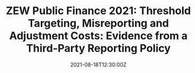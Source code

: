---
title: "ZEW Public Finance 2021: Threshold Targeting, Misreporting and Adjustment Costs: Evidence from a Third-Party Reporting Policy"

event: International Institute for Public Finance Annual Congress 2021
event_url: https://iipf2021.hi.is

location: Online

#summary: An example talk using Wowchemy's Markdown slides feature.
#abstract: "Lorem ipsum dolor sit amet, consectetur adipiscing elit. Duis posuere tellusac convallis placerat. Proin tincidunt magna sed ex sollicitudin condimentum. Sed ac faucibus dolor, scelerisque sollicitudin nisi. Cras purus urna, suscipit quis sapien eu, pulvinar tempor diam."

# Talk start and end times.
#   End time can optionally be hidden by prefixing the line with `#`.


date: "2021-08-18T12:30:00Z"
date_end: "2021-08-18T14:00:00Z"
all_day: false

# Schedule page publish date (NOT talk date).
publishDate: "2017-01-01T00:00:00Z"

authors: []
tags: []

# Is this a featured talk? (true/false)
featured: false

image: 
  caption: '[](https://iipf2021.hi.is/wp-content/uploads/2021/04/LOGO_combo-01-300x107.png)'
  focal_point: Right

---